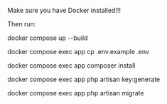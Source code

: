 Make sure you have Docker installed!!!

Then run:

docker compose up --build

docker compose exec app cp .env.example .env

docker compose exec app composer install

docker compose exec app php artisan key:generate

docker compose exec app php artisan migrate
